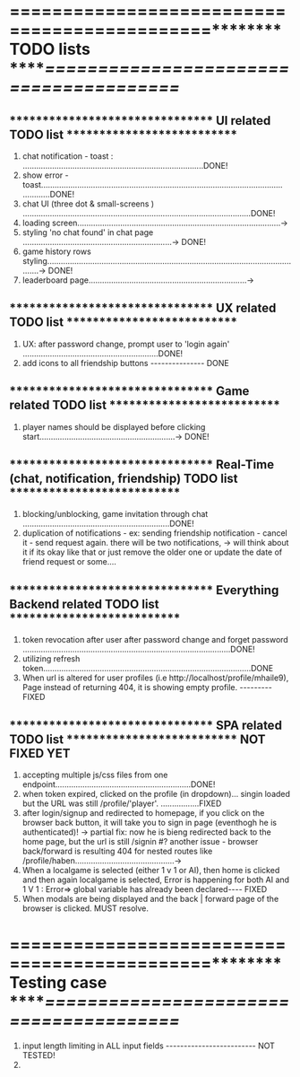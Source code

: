 
# ****=============================================************ TODO lists ***********=======================================*******

## ******************************* UI related TODO list **************************
1. chat notification - toast : ................................................................................DONE!
2. show error - toast........................................................................................................... ............DONE!
3. chat UI (three dot & small-screens ) .....................................................................................................DONE!
4. loading screen..........................................................................................->
5. styling 'no chat found' in chat page ..................................................................-> DONE!
6. game history rows styling...................................................................................................................-> DONE!
7. leaderboard page......................................................................->

## ******************************* UX related TODO list **************************
1. UX: after password change, prompt user to 'login again' ............................................................DONE!
2. add icons to all friendship buttons --------------- DONE

## ******************************* Game related TODO list **************************
1. player names should be displayed before clicking start............................................................-> DONE!

## ******************************* Real-Time (chat, notification, friendship) TODO list **************************
1. blocking/unblocking, game invitation through chat .................................................................DONE!
2. duplication of notifications - ex: sending friendship notification - cancel it - send request again. there will be two notifications,
    -> will think about it if its okay like that or just remove the older one or update the date of friend request or some....

## ******************************* Everything Backend related TODO list **************************
1. token revocation after user after password change and forget password ............................................................................................DONE!
2. utilizing refresh token............................................................................................DONE
3. When url is altered for user profiles (i.e http://localhost/profile/mhaile9), Page instead of returning 404, it is showing empty profile. --------- FIXED

## ******************************* SPA related TODO list ************************** NOT FIXED YET
1. accepting multiple js/css files from one endpoint............................................................DONE!
2. when token expired, clicked on the profile (in dropdown)... singin loaded but the URL was still /profile/'player'. .................FIXED
3. after login/signup and redirected to homepage, if you click on the browser back button, it will take you to sign in page (eventhogh he is authenticated)!
  -> partial fix: now he is bieng redirected back to the home page, but the url is still /signin
  #? another issue - browser back/forward is resulting 404 for nested routes like /profile/haben............................................->
4. When a localgame is selected (either 1 v 1 or AI), then home is clicked and then again localgame is selected, Error is happening for both AI and 1 V 1 : Error=> global variable has already been declared---- FIXED
5. When modals are being displayed and the back | forward page of the browser is clicked. MUST resolve.


# ****=============================================************ Testing case ***********=======================================*******
1. input length limiting in ALL input fields ------------------------- NOT TESTED!
2. 